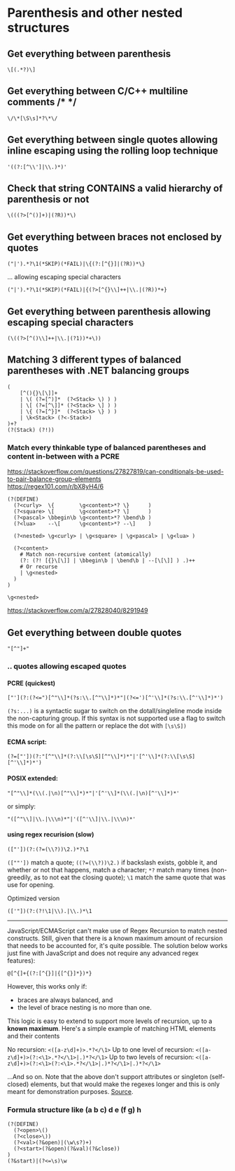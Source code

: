 # Parenthesis and other nested structures

## Get everything between parenthesis

```
\[(.*?)\]
```

## Get everything between C/C++ multiline comments /* */

```
\/\*[\S\s]*?\*\/
```
## Get everything between single quotes allowing inline escaping using the rolling loop technique

```
'((?:[^\\']|\\.)*)'
```

## Check that string CONTAINS a valid hierarchy of parenthesis or not

```
\(((?>[^()]+)|(?R))*\)
```

## Get everything between braces not enclosed by quotes
```
("|').*?\1(*SKIP)(*FAIL)|\{(?:[^{}]|(?R))*\}
```
... allowing escaping special characters
```
("|').*?\1(*SKIP)(*FAIL)|{(?>[^{}\\]++|\\.|(?R))*+}
```

## Get everything between parenthesis allowing escaping special characters
```
(\((?>[^()\\]++|\\.|(?1))*+\))
```

## Matching 3 different types of balanced parentheses with .NET balancing groups

```
(
    [^(){}\[\]]+
    | \( (?=[^)]*  (?<Stack> \) ) )
    | \[ (?=[^\]]* (?<Stack> \] ) )
    | \{ (?=[^}]*  (?<Stack> \} ) )
    | \k<Stack> (?<-Stack>)
)+?
(?(Stack) (?!))
```

### Match every thinkable type of balanced parentheses and content in-between with a PCRE

https://stackoverflow.com/questions/27827819/can-conditionals-be-used-to-pair-balance-group-elements  
https://regex101.com/r/bX8yH4/6

```
(?(DEFINE)
  (?<curly>  \{        \g<content>*? \}      )
  (?<square> \[        \g<content>*? \]      )
  (?<pascal> \bbegin\b \g<content>*? \bend\b )
  (?<lua>    --\[      \g<content>*? --\]    )

  (?<nested> \g<curly> | \g<square> | \g<pascal> | \g<lua> )

  (?<content>
    # Match non-recursive content (atomically)
    (?: (?! [{}\[\]] | \bbegin\b | \bend\b | --[\[\]] ) .)++
    # Or recurse
    | \g<nested>
  )
)

\g<nested>
```

https://stackoverflow.com/a/27828040/8291949

## Get everything between double quotes

```
"[^"]+"
```

### .. quotes allowing escaped quotes

#### PCRE (quickest)
```
["'](?:(?<=")[^"\\]*(?s:\\.[^"\\]*)*"|(?<=')[^'\\]*(?s:\\.[^'\\]*)*')
```
`(?s:...)` is a syntactic sugar to switch on the dotall/singleline mode inside the non-capturing group. If this syntax is not supported use a flag to switch this mode on for all the pattern or replace the dot with `[\s\S])`

#### ECMA script:
```
(?=["'])(?:"[^"\\]*(?:\\[\s\S][^"\\]*)*"|'[^'\\]*(?:\\[\s\S][^'\\]*)*')
```
#### POSIX extended:
```
"[^"\\]*(\\(.|\n)[^"\\]*)*"|'[^'\\]*(\\(.|\n)[^'\\]*)*'
```
or simply:
```
"([^"\\]|\\.|\\\n)*"|'([^'\\]|\\.|\\\n)*'
```

#### using regex recurision (slow)
```
(["'])(?:(?=(\\?))\2.)*?\1
```
`([""'])` match a quote; `((?=(\\?))\2.)` if backslash exists, gobble it, and whether or not that happens, match a character; `*?` match many times (non-greedily, as to not eat the closing quote); `\1` match the same quote that was use for opening.  

Optimized version
```
(['"])(?:(?!\1|\\).|\\.)*\1
```
----

JavaScript/ECMAScript can't make use of Regex Recursion to match nested constructs. Still, given that there is a known maximum amount of recursion that needs to be accounted for, it's quite possible. The solution below works just fine with JavaScript and does not require any advanced regex features):
```
@[^{]+{(?:[^{}]|{[^{}]*})*}
```

However, this works only if:
- braces are always balanced, and
- the level of brace nesting is no more than one.

This logic is easy to extend to support more levels of recursion, up to a **known maximum**. Here's a simple example of matching HTML elements and their contents

No recursion: `<([a-z\d]+)>.*?</\1>`
Up to one level of recursion: `<([a-z\d]+)>(?:<\1>.*?</\1>|.)*?</\1>`
Up to two levels of recursion: `<([a-z\d]+)>(?:<\1>(?:<\1>.*?</\1>|.)*?</\1>|.)*?</\1>`

…And so on. Note that the above don't support attributes or singleton (self-closed) elements, but that would make the regexes longer and this is only meant for demonstration purposes. [Source](http://blog.stevenlevithan.com/archives/regex-recursion).

### Formula structure like (a b c) d e (f g) h
```
(?(DEFINE)
  (?<open>\()
  (?<close>\))
  (?<val>(?&open)|(\w\s?)+)
  (?<start>(?&open)(?&val)(?&close))
)
(?&start)|(?<=\s)\w
```
